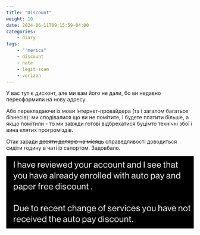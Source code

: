 ```yaml
---
title: "Discount"
weight: 10
date: 2024-06-11T09:15:59-04:00
categories:
    - diary
tags:
    - "'merica"
    - discount
    - hate
    - legit scam
    - verizon
---
```

У вас тут є дисконт, але ми вам його не дали, бо ви недавно переоформили на нову адресу.
<!--more-->

Або перекладаючи із мови інтернет-провайдера (та і загалом багатьох бізнесів): ми сподівалися що ви не помітите, і будете платити більше, а якщо помітили - то ми завжди готові відбрехатися буцімто технічні збої і вина клятих прогроміздів.

Отак заради ~~десяти долярів на місяць~~ справедливості доводиться сидіти годину в чаті із сапортом.
Задовбало.

![alt text](image.png)
